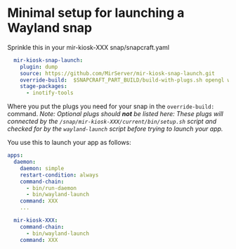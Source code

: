 # Minimal setup for launching a Wayland snap 

Sprinkle this in your mir-kiosk-XXX snap/snapcraft.yaml

```yaml
  mir-kiosk-snap-launch:
    plugin: dump
    source: https://github.com/MirServer/mir-kiosk-snap-launch.git
    override-build:  $SNAPCRAFT_PART_BUILD/build-with-plugs.sh opengl wayland
    stage-packages:
      - inotify-tools
```

Where you put the plugs you need for your snap in the `override-build:` command.
_Note: Optional plugs should **not** be listed here: These plugs will connected by the `/snap/mir-kiosk-XXX/current/bin/setup.sh` script and checked for by the `wayland-launch` script before trying to launch your app._

You use this to launch your app as follows:

```yaml
apps:
  daemon:
    daemon: simple
    restart-condition: always
    command-chain:
      - bin/run-daemon
      - bin/wayland-launch
    command: XXX
    ...

  mir-kiosk-XXX:
    command-chain:
      - bin/wayland-launch
    command: XXX
```